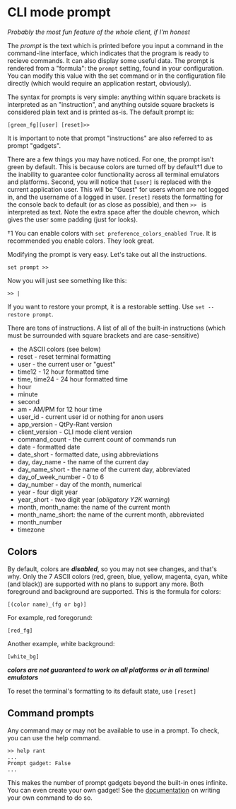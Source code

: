 # CLI mode prompt
*Probably the most fun feature of the whole client, if I'm honest*

The *prompt* is the text which is printed before you input a command
in the command-line interface, which indicates that the program is
ready to recieve commands. It can also display some useful data. The
prompt is rendered from a "formula": the `prompt` setting, found
in your configuration. You can modify this value with the set command
or in the configuration file directly (which would require an
application restart, obviously).

The syntax for prompts is very simple: anything within square
brackets is interpreted as an "instruction", and anything
outside square brackets is considered plain text and is printed
as-is. The default prompt is:

```
[green_fg][user] [reset]>> 
```

It is important to note that prompt "instructions" are also
referred to as prompt "gadgets".

There are a few things you may have noticed. For one, the prompt
isn't green by default. This is because colors are turned off
by default†1 due to the inability to guarantee color functionality
across all terminal emulators and platforms. Second, you will
notice that `[user]` is replaced with the current application
user. This will be "Guest" for users whom are not logged in, and
the username of a logged in user.  `[reset]` resets the formatting
for the console back to default (or as close as possible), and
then `>> ` is interpreted as text. Note the extra space after
the double chevron, which gives the user some padding (just 
for looks).

†1 You can enable colors with `set preference_colors_enabled True`.
It is recommended you enable colors. They look great.

Modifying the prompt is very easy. Let's take out all the
instructions.

```
set prompt >> 
```

Now you will just see something like this:

```
>> |
```

If you want to restore your prompt, it is a restorable setting.
Use `set --restore prompt`.

There are tons of instructions. A list of all of the built-in
instructions (which must be surrounded with square brackets
and are case-sensitive)

* the ASCII colors (see below)
* reset - reset terminal formatting
* user - the current user or "guest"
* time12 - 12 hour formatted time
* time, time24 - 24 hour formatted time
* hour
* minute
* second
* am - AM/PM for 12 hour time
* user_id - current user id or nothing for anon users
* app_version - QtPy-Rant version
* client_version - CLI mode client version
* command_count - the current count of commands run
* date - formatted date
* date_short - formatted date, using abbreviations
* day, day_name - the name of the current day
* day_name_short - the name of the current day, abbreviated
* day_of_week_number - 0 to 6
* day_number - day of the month, numerical
* year - four digit year
* year_short - two digit year (*obligatory Y2K warning*)
* month, month_name: the name of the current month
* month_name_short: the name of the current month, abbreviated
* month_number
* timezone

## Colors
By default, colors are ***disabled***, so you may not see
changes, and that's why. Only the 7 ASCII colors (red, green,
blue, yellow, magenta, cyan, white (and black)) are supported
with no plans to support any more. Both foreground and
background are supported. This is the formula for colors:

```
[(color name)_(fg or bg)]
```

For example, red foregorund:

```
[red_fg]
```

Another example, white background:

```
[white_bg]
```

***colors are not guaranteed to work on all platforms***
***or in all terminal emulators***

To reset the terminal's formatting to its default state,
use `[reset]`

## Command prompts

Any command may or may not be available to use in a prompt.
To check, you can use the help command.

```
>> help rant
...
Prompt gadget: False
...
```

This makes the number of prompt gadgets beyond the built-in
ones infinite. You can even create your own gadget! See the
[documentation](command) on writing your own command to do so.